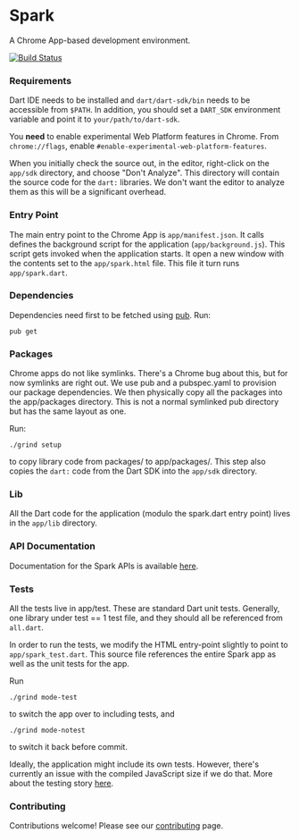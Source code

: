 # Spark

A Chrome App-based development environment.

[![Build Status](https://drone.io/github.com/dart-lang/spark/status.png)](https://drone.io/github.com/dart-lang/spark/latest)

### Requirements
Dart IDE needs to be installed and `dart/dart-sdk/bin` needs to be accessible
from `$PATH`. In addition, you should set a `DART_SDK` environment variable
and point it to `your/path/to/dart-sdk`.

You **need** to enable experimental Web Platform features in Chrome. From 
`chrome://flags`, enable `#enable-experimental-web-platform-features`.

When you initially check the source out, in the editor, right-click on the `app/sdk`
directory, and choose "Don't Analyze". This directory will contain the source code
for the `dart:` libraries. We don't want the editor to analyze them as this will
be a significant overhead.

### Entry Point
The main entry point to the Chrome App is `app/manifest.json`. It calls defines
the background script for the application (`app/background.js`). This script
gets invoked when the application starts. It open a new window with the contents
set to the `app/spark.html` file. This file it turn runs `app/spark.dart`.

### Dependencies
Dependencies need first to be fetched using [pub](http://pub.dartlang.org).
Run:

    pub get

### Packages
Chrome apps do not like symlinks. There's a Chrome bug about this, but for now
symlinks are right out. We use pub and a pubspec.yaml to provision our
package dependencies. We then physically copy all the packages into the
app/packages directory. This is not a normal symlinked pub directory but has the
same layout as one.

Run:

    ./grind setup

to copy library code from packages/ to app/packages/. This step also copies the 
`dart:` code from the Dart SDK into the `app/sdk` directory.

### Lib
All the Dart code for the application (modulo the spark.dart entry point)
lives in the `app/lib` directory.

### API Documentation

Documentation for the Spark APIs is available [here](http://dart-lang.github.io/spark/docs/spark.html).

### Tests
All the tests live in app/test. These are standard Dart unit tests. Generally,
one library under test == 1 test file, and they should all be referenced from
`all.dart`.

In order to run the tests, we modify the HTML entry-point slightly to point to
`app/spark_test.dart`. This source file references the entire Spark app as
well as the unit tests for the app.

Run

    ./grind mode-test

to switch the app over to including tests, and

    ./grind mode-notest

to switch it back before commit.

Ideally, the application might include its own tests. However, there's currently an
issue with the compiled JavaScript size if we do that. More about the
testing story [here](https://github.com/dart-lang/spark/wiki/Testing).

### Contributing
Contributions welcome! Please see our
[contributing](https://github.com/dart-lang/spark/wiki/Contributing) page.
